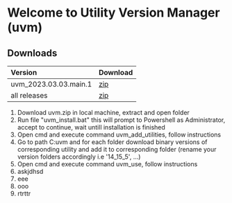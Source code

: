 # Welcome to Utility Version Manager (uvm)

## Downloads

| Version                | Download                                                                                                                   |
| :--------------------- | :------------------------------------------------------------------------------------------------------------------------- |
| uvm_2023.03.03.main.1  | [zip](https://github.com/Panaith/uvm.github.io/raw/8ca5e90cf8b651e81a05c7e76797199a20280f93/uvm_2023.03.03.main.1.zip)     |
| all releases           | [zip](https://github.com/Panaith/uvm.github.io/find/main)                                                                     |



1. Download uvm.zip in local machine, extract and open folder
2. Run file "uvm_install.bat" this will prompt to Powershell as Administrator, accept to continue, wait untill installation is finished
3. Open cmd and execute command uvm_add_utilities, follow instructions
4. Go to path C:uvm and for each folder download binary versions of corresponding utility and add it to corresponding folder (rename your version folders accordingly i.e '14_15_5', ...)
4. Open cmd and execute command uvm_use, follow instructions
5. askjdhsd
6. eee
7. ooo 
8. rtrttr